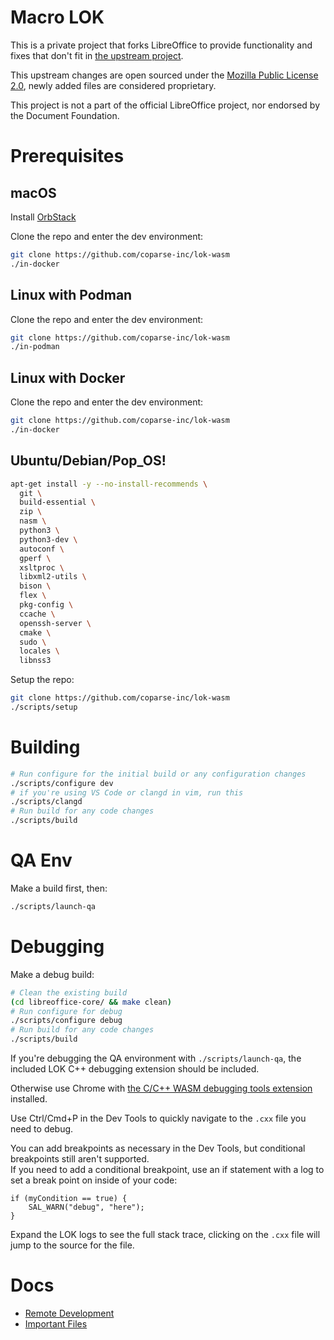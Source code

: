 # Macro LOK

This is a private project that forks LibreOffice to provide functionality and fixes that don't fit in [the upstream project](https://github.com/LibreOffice/core).

This upstream changes are open sourced under the [Mozilla Public License 2.0](LICENSE), newly added files are considered proprietary.

This project is not a part of the official LibreOffice project, nor endorsed by the Document Foundation.

# Prerequisites

## macOS

Install [OrbStack](https://orbstack.dev/download)

Clone the repo and enter the dev environment:

```bash
git clone https://github.com/coparse-inc/lok-wasm
./in-docker
```

## Linux with Podman

Clone the repo and enter the dev environment:

```bash
git clone https://github.com/coparse-inc/lok-wasm
./in-podman
```

## Linux with Docker

Clone the repo and enter the dev environment:

```bash
git clone https://github.com/coparse-inc/lok-wasm
./in-docker
```

## Ubuntu/Debian/Pop_OS!

```bash
apt-get install -y --no-install-recommends \
  git \
  build-essential \
  zip \
  nasm \
  python3 \
  python3-dev \
  autoconf \
  gperf \
  xsltproc \
  libxml2-utils \
  bison \
  flex \
  pkg-config \
  ccache \
  openssh-server \
  cmake \
  sudo \
  locales \
  libnss3
```

Setup the repo:

```bash
git clone https://github.com/coparse-inc/lok-wasm
./scripts/setup
```

# Building

```bash
# Run configure for the initial build or any configuration changes
./scripts/configure dev
# if you're using VS Code or clangd in vim, run this
./scripts/clangd
# Run build for any code changes
./scripts/build
```

# QA Env

Make a build first, then:

```bash
./scripts/launch-qa
```

# Debugging

Make a debug build:

```bash
# Clean the existing build
(cd libreoffice-core/ && make clean)
# Run configure for debug
./scripts/configure debug
# Run build for any code changes
./scripts/build
```

If you're debugging the QA environment with `./scripts/launch-qa`, the included LOK C++ debugging extension should be included.

Otherwise use Chrome with [the C/C++ WASM debugging tools extension](https://goo.gle/wasm-debugging-extension) installed.

Use Ctrl/Cmd+P in the Dev Tools to quickly navigate to the `.cxx` file you need to debug.

You can add breakpoints as necessary in the Dev Tools, but conditional breakpoints still aren't supported.  
If you need to add a conditional breakpoint, use an if statement with a log to set a break point on inside of your code:  
```
if (myCondition == true) {
    SAL_WARN("debug", "here");
}
```


Expand the LOK logs to see the full stack trace, clicking on the `.cxx` file will jump to the source for the file.

# Docs

<!-- TIP: in neovim, you can use `gf` to go to the file linked if the cursor is between ( ) -->

- [Remote Development](./remote_dev.md)
- [Important Files](./important_files.md)
